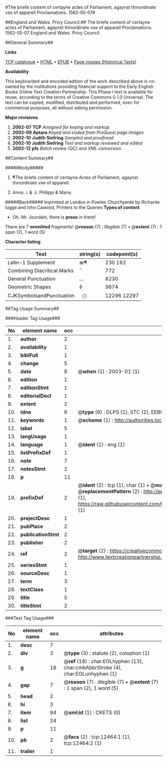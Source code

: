 #The briefe content of certayne actes of Parliament, agaynst thinordinate vse of apparell Proclamations. 1562-05-07#

##England and Wales. Privy Council.##
The briefe content of certayne actes of Parliament, agaynst thinordinate vse of apparell
Proclamations. 1562-05-07
England and Wales. Privy Council.

##General Summary##

**Links**

[TCP catalogue](http://www.ota.ox.ac.uk/tcp/)  • 
[HTML](http://tei.it.ox.ac.uk/tcp/Texts-HTML/free/A21/A21644.html)  • 
[EPUB](http://tei.it.ox.ac.uk/tcp/Texts-EPUB/free/A21/A21644.epub) • 
[Page images (Historical Texts)](https://data.historicaltexts.jisc.ac.uk/view?pubId=eebo-99847431e&pageId=eebo-99847431e-12464-1)

**Availability**

This keyboarded and encoded edition of the
	       work described above is co-owned by the institutions
	       providing financial support to the Early English Books
	       Online Text Creation Partnership. This Phase I text is
	       available for reuse, according to the terms of Creative
	       Commons 0 1.0 Universal. The text can be copied,
	       modified, distributed and performed, even for
	       commercial purposes, all without asking permission.

**Major revisions**

1. __2002-07__ __TCP__ *Assigned for keying and markup*
1. __2002-09__ __Aptara__ *Keyed and coded from ProQuest page images*
1. __2002-10__ __Judith Siefring__ *Sampled and proofread*
1. __2002-10__ __Judith Siefring__ *Text and markup reviewed and edited*
1. __2002-12__ __pfs__ *Batch review (QC) and XML conversion*

##Content Summary##

#####Body#####

1. ¶The briefe content of certayne Actes of Parliament, agaynst thinordinate vse of apparell.

1. Anno. i. & .ii. Philippi & Marie.

#####Back#####
Imprinted at London in Powles Churchyarde by Richarde Iugge and Iohn Cawood,
Printers to the Quenes 
**Types of content**

  * Oh, Mr. Jourdain, there is **prose** in there!

There are 7 **ommitted** fragments! 
 @__reason__ (7) : illegible (7)  •  @__extent__ (7) : 1 span (2), 1 word (5)

**Character listing**


|Text|string(s)|codepoint(s)|
|---|---|---|
|Latin-1 Supplement|æ¶|230 182|
|Combining             Diacritical Marks|̄|772|
|General Punctuation|…|8230|
|Geometric Shapes|◊|9674|
|CJKSymbolsandPunctuation|〈〉|12296 12297|

##Tag Usage Summary##

###Header Tag Usage###

|No|element name|occ|attributes|
|---|---|---|---|
|1.|__author__|2||
|2.|__availability__|1||
|3.|__biblFull__|1||
|4.|__change__|5||
|5.|__date__|8| @__when__ (1) : 2003-01 (1)|
|6.|__edition__|1||
|7.|__editionStmt__|1||
|8.|__editorialDecl__|1||
|9.|__extent__|2||
|10.|__idno__|6| @__type__ (6) : DLPS (1), STC (2), EEBO-CITATION (1), PROQUEST (1), VID (1)|
|11.|__keywords__|1| @__scheme__ (1) : http://authorities.loc.gov/ (1)|
|12.|__label__|5||
|13.|__langUsage__|1||
|14.|__language__|1| @__ident__ (1) : eng (1)|
|15.|__listPrefixDef__|1||
|16.|__note__|7||
|17.|__notesStmt__|2||
|18.|__p__|11||
|19.|__prefixDef__|2| @__ident__ (2) : tcp (1), char (1)  •  @__matchPattern__ (2) : ([0-9\-]+):([0-9IVX]+) (1), (.+) (1)  •  @__replacementPattern__ (2) : http://eebo.chadwyck.com/downloadtiff?vid=$1&page=$2 (1), https://raw.githubusercontent.com/textcreationpartnership/Texts/master/tcpchars.xml#$1 (1)|
|20.|__projectDesc__|1||
|21.|__pubPlace__|2||
|22.|__publicationStmt__|2||
|23.|__publisher__|2||
|24.|__ref__|2| @__target__ (2) : https://creativecommons.org/publicdomain/zero/1.0/ (1), http://www.textcreationpartnership.org/docs/. (1)|
|25.|__seriesStmt__|1||
|26.|__sourceDesc__|1||
|27.|__term__|3||
|28.|__textClass__|1||
|29.|__title__|5||
|30.|__titleStmt__|2||


###Text Tag Usage###

|No|element name|occ|attributes|
|---|---|---|---|
|1.|__desc__|7||
|2.|__div__|3| @__type__ (3) : statute (2), colophon (1)|
|3.|__g__|18| @__ref__ (18) : char:EOLhyphen (13), char:cmbAbbrStroke (4), char:EOLunhyphen (1)|
|4.|__gap__|7| @__reason__ (7) : illegible (7)  •  @__extent__ (7) : 1 span (2), 1 word (5)|
|5.|__head__|2||
|6.|__hi__|3||
|7.|__item__|84| @__xml:id__ (1) : CKETS (0)|
|8.|__list__|24||
|9.|__p__|11||
|10.|__pb__|2| @__facs__ (2) : tcp:12464:1 (1), tcp:12464:2 (1)|
|11.|__trailer__|1||
